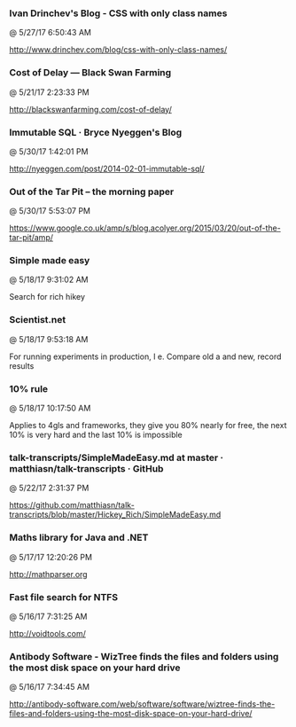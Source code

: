 ﻿

### Ivan Drinchev's Blog - CSS with only class names
@ 5/27/17 6:50:43 AM

http://www.drinchev.com/blog/css-with-only-class-names/




### Cost of Delay — Black Swan Farming
@ 5/21/17 2:23:33 PM

http://blackswanfarming.com/cost-of-delay/




### Immutable SQL · Bryce Nyeggen's Blog
@ 5/30/17 1:42:01 PM

http://nyeggen.com/post/2014-02-01-immutable-sql/



### Out of the Tar Pit – the morning paper
@ 5/30/17 5:53:07 PM

https://www.google.co.uk/amp/s/blog.acolyer.org/2015/03/20/out-of-the-tar-pit/amp/




### Simple made easy
@ 5/18/17 9:31:02 AM

Search for rich hikey



### Scientist.net
@ 5/18/17 9:53:18 AM

For running experiments in production, I e. Compare old a and new, record
results



### 10% rule
@ 5/18/17 10:17:50 AM

Applies to 4gls and frameworks, they give you 80% nearly for free, the next
10% is very hard and the last 10% is impossible




### talk-transcripts/SimpleMadeEasy.md at master · matthiasn/talk-transcripts · GitHub
@ 5/22/17 2:31:37 PM

https://github.com/matthiasn/talk-transcripts/blob/master/Hickey_Rich/SimpleMadeEasy.md




### Maths library for Java and .NET
@ 5/17/17 12:20:26 PM

http://mathparser.org




### Fast file search for NTFS
@ 5/16/17 7:31:25 AM

http://voidtools.com/



### Antibody Software - WizTree finds the files and folders using the most disk space on your hard drive
@ 5/16/17 7:34:45 AM

http://antibody-software.com/web/software/software/wiztree-finds-the-files-and-folders-using-the-most-disk-space-on-your-hard-drive/


